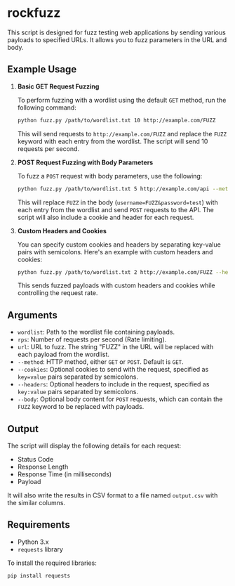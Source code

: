 # rockfuzz

This script is designed for fuzz testing web applications by sending various payloads to specified URLs. It allows you to fuzz parameters in the URL and body.

## Example Usage

1. **Basic GET Request Fuzzing**

   To perform fuzzing with a wordlist using the default `GET` method, run the following command:

   ```bash
   python fuzz.py /path/to/wordlist.txt 10 http://example.com/FUZZ
   ```

   This will send requests to `http://example.com/FUZZ` and replace the `FUZZ` keyword with each entry from the wordlist. The script will send 10 requests per second.

2. **POST Request Fuzzing with Body Parameters**

   To fuzz a `POST` request with body parameters, use the following:

   ```bash
   python fuzz.py /path/to/wordlist.txt 5 http://example.com/api --method POST --body "username=FUZZ&password=test" --cookies "sessionid=12345" --headers "Content-Type: application/x-www-form-urlencoded"
   ```

   This will replace `FUZZ` in the body (`username=FUZZ&password=test`) with each entry from the wordlist and send `POST` requests to the API. The script will also include a cookie and header for each request.

3. **Custom Headers and Cookies**

   You can specify custom cookies and headers by separating key-value pairs with semicolons. Here's an example with custom headers and cookies:

   ```bash
   python fuzz.py /path/to/wordlist.txt 2 http://example.com/FUZZ --headers "User-Agent: Mozilla/5.0;X-Custom-Header: value" --cookies "sessionid=abc123;userid=456"
   ```

   This sends fuzzed payloads with custom headers and cookies while controlling the request rate.

## Arguments

- `wordlist`: Path to the wordlist file containing payloads.
- `rps`: Number of requests per second (Rate limiting).
- `url`: URL to fuzz. The string "FUZZ" in the URL will be replaced with each payload from the wordlist.
- `--method`: HTTP method, either `GET` or `POST`. Default is `GET`.
- `--cookies`: Optional cookies to send with the request, specified as `key=value` pairs separated by semicolons.
- `--headers`: Optional headers to include in the request, specified as `key:value` pairs separated by semicolons.
- `--body`: Optional body content for `POST` requests, which can contain the `FUZZ` keyword to be replaced with payloads.

## Output

The script will display the following details for each request:

- Status Code
- Response Length
- Response Time (in milliseconds)
- Payload

It will also write the results in CSV format to a file named `output.csv` with the similar columns.

## Requirements

- Python 3.x
- `requests` library

To install the required libraries:

```bash
pip install requests
```
